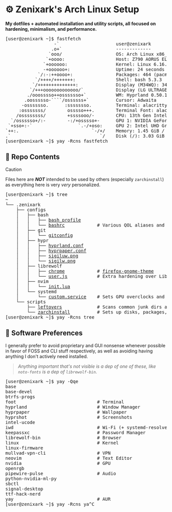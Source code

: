 # ⚙️ Zenixark's Arch Linux Setup
**My dotfiles + automated installation and utility scripts, all focused on hardening, minimalism, and performance.**

<pre>
[user@zenixark ~]$ fastfetch
                  -`                     user@zenixark
                 .o+`                    -------------
                `ooo/                    OS: Arch Linux x86_64
               `+oooo:                   Host: Z790 AORUS ELITE AX DDR4
              `+oooooo:                  Kernel: Linux 6.16.1-arch1-1
              -+oooooo+:                 Uptime: 24 seconds
            `/:-:++oooo+:                Packages: 464 (pacman)
           `/++++/+++++++:               Shell: bash 5.3.3
          `/++++++++++++++:              Display (M34WQ): 3440x1440 @ 144 Hz in 34" [External]
         `/+++ooooooooooooo/`            Display (LG ULTRAGEAR): 1920x1080 @ 144 Hz in 24" [External]
        ./ooosssso++osssssso+`           WM: Hyprland 0.50.1 (Wayland)
       .oossssso-````/ossssss+`          Cursor: Adwaita
      -osssssso.      :ssssssso.         Terminal: alacritty 0.15.1
     :osssssss/        osssso+++.        Terminal Font: alacritty (11pt)
    /ossssssss/        +ssssooo/-        CPU: 13th Gen Intel(R) Core(TM) i7-13700K (24) @ 5.80 GHz
  `/ossssso+/:-        -:/+osssso+-      GPU 1: NVIDIA GeForce RTX 4070 [Discrete]
 `+sso+:-`                 `.-/+oso:     GPU 2: Intel UHD Graphics 770 @ 1.60 GHz [Integrated]
`++:.                           `-/+/    Memory: 1.45 GiB / 31.11 GiB (5%)
.`                                 `/    Disk (/): 3.03 GiB / 930.50 GiB (0%) - btrfs
[user@zenixark ~]$ yay -Rcns fastfetch
</pre>

## 📁 Repo Contents
> [!CAUTION]
> Files here are ***NOT*** intended to be used by others (especially `zarchinstall`) as everything here is very *very* personalized.
<pre>
[user@zenixark ~]$ tree
~
└── .zenixark
    ├── configs
    │   ├── bash
    │   │   ├── <a href="./configs/bash/bash_profile">bash_profile</a>
    │   │   └── <a href="./configs/bash/bashrc">bashrc</a>            # Various QOL aliases and functions esp. for file management
    │   ├── git
    │   │   └── <a href="./configs/git/gitconfig">gitconfig</a>
    │   ├── hypr
    │   │   ├── <a href="./configs/hypr/hyprland.conf">hyprland.conf</a>
    │   │   ├── <a href="./configs/hypr/hyprpaper.conf">hyprpaper.conf</a>
    │   │   ├── <a href="./configs/hypr/sigiluw.png">sigiluw.png</a>
    │   │   └── <a href="./configs/hypr/sigilw.png">sigilw.png</a>
    │   ├── librewolf
    │   │   ├── <a href="./configs/librewolf/chrome">chrome</a>            # <a href="https://github.com/rafaelmardojai/firefox-gnome-theme">firefox-gnome-theme</a>
    │   │   └── <a href="./configs/librewolf/user.js">user.js</a>           # Extra hardening over LibreWolf's already great defaults
    │   ├── nvim
    │   │   └── <a href="./configs/nvim/init.lua">init.lua</a>
    │   └── systemd
    │       └── <a href="./configs/systemd/custom.service">custom.service</a>    # Sets GPU overclocks and static RGB colors on startup
    └── scripts
        ├── <a href="./scripts/leftovers">leftovers</a>             # Scans common junk dirs and outputs files not in custom filters
        └── <a href="./scripts/zarchinstall">zarchinstall</a>          # Sets up disks, packages, hardening, dots, and more
[user@zenixark ~]$ yay -Rcns tree
</pre>

## 🧰 Software Preferences
I generally prefer to avoid proprietary and GUI nonsense whenever possible in favor of FOSS and CLI stuff respectively, as well as avoiding having anything I don't actively need installed.
> *Anything important that's not visible is a dep of one of these, like `noto-fonts` is a dep of `librewolf-bin`.*
<pre>
[user@zenixark ~]$ yay -Qqe
base
base-devel
btrfs-progs
foot                              # Terminal
hyprland                          # Window Manager
hyprpaper                         # Wallpaper
hyprshot                          # Screenshots
intel-ucode
iwd                               # Wi-Fi (+ systemd-resolved)
keepassxc                         # Password Manager
librewolf-bin                     # Browser
linux                             # Kernel
linux-firmware
mullvad-vpn-cli                   # VPN
neovim                            # Text Editor
nvidia                            # GPU
openrgb
pipewire-pulse                    # Audio
python-nvidia-ml-py
sbctl
signal-desktop
ttf-hack-nerd
yay                               # AUR
[user@zenixark ~]$ yay -Rcns ya^C
</pre>
